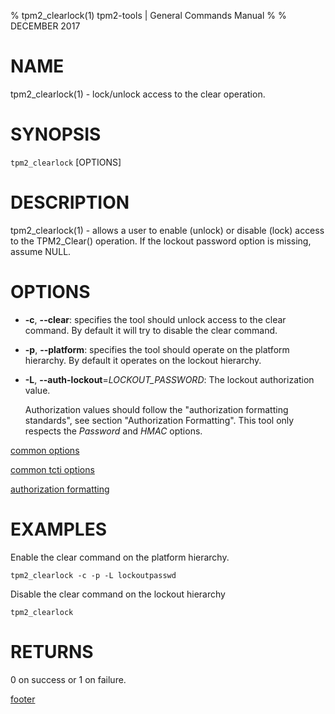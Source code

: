 % tpm2_clearlock(1) tpm2-tools | General Commands Manual
%
% DECEMBER 2017

# NAME

tpm2_clearlock(1) - lock/unlock access to the clear operation.

# SYNOPSIS

`tpm2_clearlock` [OPTIONS]

# DESCRIPTION

tpm2_clearlock(1) - allows a user to enable (unlock) or disable (lock)
access to the TPM2_Clear() operation. If the lockout password option
is missing, assume NULL.

# OPTIONS

  * **-c**, **--clear**:
    specifies the tool should unlock access to the clear command.
    By default it will try to disable the clear command.

  * **-p**, **--platform**:
    specifies the tool should operate on the platform hierarchy. By default
    it operates on the lockout hierarchy.

  * **-L**, **--auth-lockout**=_LOCKOUT\_PASSWORD_:
    The lockout authorization value.

    Authorization values should follow the "authorization formatting standards",
    see section "Authorization Formatting".
    This tool only respects the *Password* and *HMAC* options.

[common options](common/options.md)

[common tcti options](common/tcti.md)

[authorization formatting](common/authorizations.md)

# EXAMPLES

Enable the clear command on the platform hierarchy.

```
tpm2_clearlock -c -p -L lockoutpasswd
```

Disable the clear command on the lockout hierarchy

```
tpm2_clearlock
```

# RETURNS

0 on success or 1 on failure.

[footer](common/footer.md)
